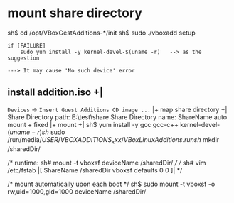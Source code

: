 # mount share directory
sh$ cd /opt/VBoxGestAdditions-*/init
sh$ sudo ./vboxadd setup
```
if [FAILURE]
    sudo yun install -y kernel-devel-$(uname -r)   --> as the suggestion

---> It may cause 'No such device' error
```
## install addition.iso +|
`Devices` -> `Insert Guest Additions CD image ...` 
|+ map share directory +|
Share Directory path: E:\test\share
Share Directory name: ShareName
auto mount + fixed
|+ mount +|
sh$ yum install -y gcc gcc-c++ kernel-devel-$(uname -r)
sh$ sudo /run/media/$USER/VBOXADDITIONS_xxx/VBoxLinuxAdditions.run
sh$ mkdir /sharedDir/


/* runtime: sh# mount -t vboxsf deviceName /sharedDir/ */
/*
    sh# vim /etc/fstab
    |[
    ShareName /sharedDir vboxsf defaults 0 0
    ]|
*/

/* mount automatically upon each boot */
sh$ sudo mount -t vboxsf -o rw,uid=1000,gid=1000 deviceName /sharedDir/
